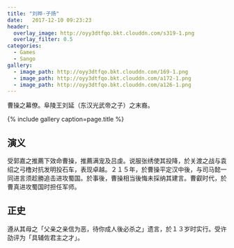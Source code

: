 ```yaml
---
title: "刘晔·子扬"
date:   2017-12-10 09:23:23
header:
  overlay_image: http://oyy3dtfqo.bkt.clouddn.com/s319-1.png
  overlay_filter: 0.5
categories:
  - Games
  - Sango
gallery:
  - image_path: http://oyy3dtfqo.bkt.clouddn.com/169-1.png
  - image_path: http://oyy3dtfqo.bkt.clouddn.com/a172-1.png
  - image_path: http://oyy3dtfqo.bkt.clouddn.com/a126-1.png
---
```


曹操之幕僚。阜陵王刘延（东汉光武帝之子）之末裔。

{% include gallery caption=page.title %}

## 演义

受郭嘉之推薦下效命曹操，推薦满宠及吕虔。说服张绣使其投降，於关渡之战与袁绍之弓橹对抗发明投石车，表现卓越。２１５年，於曹操平定汉中後，与司马懿一同进言须趁勝追击进攻蜀国。於事後，曹操相当後悔未採纳其建言。曹叡时代，於曹真进攻蜀国时担任军师。

## 正史

遵从其母之「父亲之亲信为恶，待你成人後必杀之」遗言，於１３岁时实行。受许劭评为「具辅佐君主之才」。